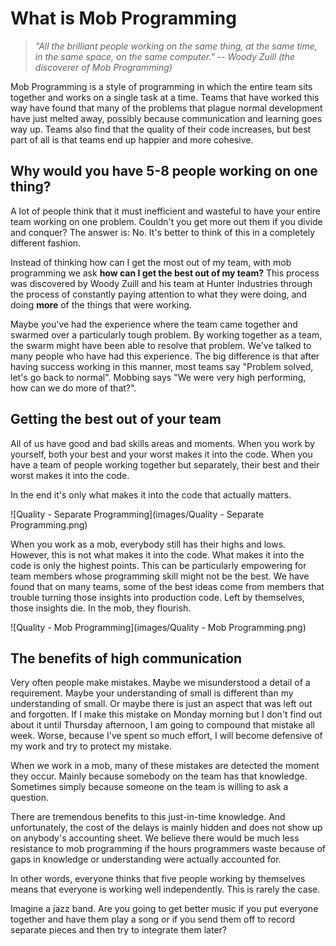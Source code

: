 # What is Mob Programming

> *"All the brilliant people working on the same thing, at the same time, in the same space, on the same computer." -- Woody Zuill (the discoverer of Mob Programming)*

Mob Programming is a style of programming in which the entire team sits together and works on a single task at a time. Teams that have worked this way have found that many of the problems that plague normal development have just melted away, possibly because communication and learning goes way up. Teams also find that the quality of their code increases, but best part of all is that teams end up happier and more cohesive.

## Why would you have 5-8 people working on one thing?

A lot of people think that it must inefficient and wasteful to have your entire team working on one problem. Couldn't you get more out them if you divide and conquer? The answer is: No. It's better to think of this in a completely different fashion.

Instead of thinking how can I get the most out of my team, with mob programming we ask **how can I get the best out of my team?** This process was discovered by Woody Zuill and his team at Hunter Industries through the process of constantly paying attention to what they were doing, and doing **more** of the things that were working.

Maybe you've had the experience where the team came together and swarmed over a particularly tough problem. By working together as a team, the swarm might have been able to resolve that problem. We've talked to many people who have had this experience. The big difference is that after having success working in this manner, most teams say "Problem solved, let's go back to normal". Mobbing says "We were very high performing, how can we do more of that?".

## Getting the best out of your team

All of us have good and bad skills areas and moments. When you work by yourself, both your best and your worst makes it into the code. When you have a team of people working together but separately, their best and their worst makes it into the code.

In the end it's only what makes it into the code that actually matters.

![Quality - Separate Programming](images/Quality - Separate Programming.png)

When you work as a mob, everybody still has their highs and lows. However, this is not what makes it into the code. What makes it into the code is only the highest points. This can be particularly empowering for team members whose programming skill might not be the best. We have found that on many teams, some of the best ideas come from members that trouble turning those insights into production code. Left by themselves, those insights die. In the mob, they flourish.

![Quality - Mob Programming](images/Quality - Mob Programming.png)

## The benefits of high communication

Very often people make mistakes. Maybe we misunderstood a detail of a requirement. Maybe your understanding of small is different than my understanding of small. Or maybe there is just an aspect that was left out and forgotten. If I make this mistake on Monday morning but I don't find out about it until Thursday afternoon, I am going to compound that mistake all week. Worse, because I've spent so much effort, I will become defensive of my work and try to protect my mistake.

When we work in a mob, many of these mistakes are detected the moment they occur. Mainly because somebody on the team has that knowledge. Sometimes simply because someone on the team is willing to ask a question.

There are tremendous benefits to this just-in-time knowledge. And unfortunately, the cost of the delays is mainly hidden and does not show up on anybody's accounting sheet. We believe there would be much less resistance to mob programming if the hours programmers waste because of gaps in knowledge or understanding were actually accounted for.

In other words, everyone thinks that five people working by themselves means that everyone is working well independently. This is rarely the case.

Imagine a jazz band. Are you going to get better music if you put everyone together and have them play a song or if you send them off to record separate pieces and then try to integrate them later?
